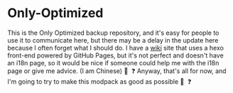 # Only-Optimized
This is the Only Optimized backup repository, and it's easy for people to use it to communicate here, but there may be a delay in the update here because I often forget what I should do.
I have a [wiki](wiki.dslzl.eu.org) site that uses a hexo front-end powered by GitHub Pages, but it's not perfect and doesn't have an i18n page, so it would be nice if someone could help me with the i18n page or give me advice. (I am Chinese) 🔄  ❓
Anyway, that's all for now, and I'm going to try to make this modpack as good as possible 🔄  ❓
